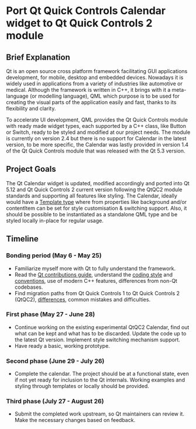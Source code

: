 # Port Qt Quick Controls Calendar widget to Qt Quick Controls 2 module

## Brief Explanation
Qt is an open source cross platform framework facilitating GUI applications development, for mobile, desktop and embedded devices. Nowadays it is widely used in applications from a variety of industries like automotive or medical. Although the framework is written in C++, it brings with it a meta-language (or modelling language), QML which purpose is to be used for creating the visual parts of the application easily and fast, thanks to its flexibility and clarity.

To accelerate UI development, QML provides the Qt Quick Controls module with ready made widget types, each supported by a C++ class, like Button or Switch, ready to be styled and modified at our project needs. The module is currently on version 2.4 but there is no support for Calendar in the latest version, to be more specific, the Calendar was lastly provided in version 1.4 of the Qt Quick Controls module that was released with the Qt 5.3 version.

## Project Goals

The Qt Calendar widget is updated, modified accordingly and ported into Qt 5.12 and Qt Quick Controls 2 current version following the QtQC2 module standards and supporting all features like styling. The Calendar, ideally would have a [Template type](https://doc.qt.io/qt-5/qtquicktemplates2-index.html) where from properties like background and/or contentItem can be set for style customisation & switching support. Also, it should be possible to be instantiated as a standalone QML type and be styled locally in-place for regular usage.

## Timeline

### Bonding period (May 6 - May 25)

* Familiarize myself more with Qt to fully understand the framework.
* Read the [Qt contributions guide](https://www.qt.io/contribute-to-qt), understand the [coding style](https://wiki.qt.io/Qt_Coding_Style) and [conventions](https://wiki.qt.io/Coding_Conventions), use of modern C++ features, differences from non-Qt codebases.
* Find migration paths from Qt Quick Controls 1 to Qt Quick Controls 2 (QtQC2), [differences](https://doc.qt.io/qt-5/qtquickcontrols2-differences.html), common mistakes and difficulties.

### First phase (May 27 - June 28)

* Continue working on the existing experimental QtQC2 Calendar, find out what can be kept and what has to be discarded. Update the code up to the latest Qt version. Implement style switching mechanism support.
* Have ready a basic, working prototype.

### Second phase (June 29 - July 26)

* Complete the calendar. The project should be at a functional state, even if not yet ready for inclusion to the Qt internals. Working examples and styling through templates or locally should be provided.

### Third phase (July 27 - August 26)

* Submit the completed work upstream, so Qt maintainers can review it. Make the necessary changes based on feedback.
